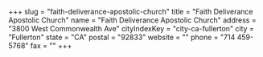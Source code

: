+++
slug = "faith-deliverance-apostolic-church"
title = "Faith Deliverance Apostolic Church"
name = "Faith Deliverance Apostolic Church"
address = "3800 West Commonwealth Ave"
cityIndexKey = "city-ca-fullerton"
city = "Fullerton"
state = "CA"
postal = "92833"
website = ""
phone = "714 459-5768"
fax = ""
+++
